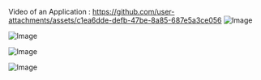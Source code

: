 Video of an Application : https://github.com/user-attachments/assets/c1ea6dde-defb-47be-8a85-687e5a3ce056
![Image](https://github.com/user-attachments/assets/396d2552-5c97-457f-af1d-8f35b7caccb9)

![Image](https://github.com/user-attachments/assets/8d923aca-a6ad-4a7e-bb40-f52eb31f7bcd)

![Image](https://github.com/user-attachments/assets/4e7c2271-393b-428e-a61b-1536ca5699d1)

![Image](https://github.com/user-attachments/assets/8061e63b-29bf-4ad7-b853-d06060b578c7)

